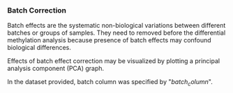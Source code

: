### Batch Correction

Batch effects are the systematic non-biological variations between different batches or groups of samples. They need to removed before the differential methylation analysis because presence of batch effects may confound biological differences.

Effects of batch effect correction may be visualized by plotting a principal analysis component (PCA) graph.

In the dataset provided, batch column was specified by "$batch_column$".
